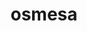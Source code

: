 ---
title: "osmesa"
layout: cache
categories: [package, develop]
meta: {"compilers": ["gcc@=11.1.0", "gcc@=11.4.0", "gcc@=13.2.0", "oneapi@=2024.2.1"], "num_specs": 52, "num_specs_by_stack": {"data-vis-sdk": 7, "e4s": 15, "e4s-oneapi": 16, "e4s-rocm-external": 8, "ml-linux-x86_64-rocm": 5, "root": 52}, "oss": ["ubuntu20.04", "ubuntu22.04", "ubuntu24.04"], "platforms": ["linux"], "stacks": ["data-vis-sdk", "e4s", "e4s-oneapi", "e4s-rocm-external", "ml-linux-x86_64-rocm", "root"], "targets": ["x86_64_v3"], "versions": ["11.2.0"]}
spec_details: [{"compiler": "gcc@=11.4.0", "hash": "356cb4xjg4zazh4r4ydh5bvspwgfk4ug", "os": "ubuntu22.04", "platform": "linux", "size": "-", "stacks": ["e4s", "root"], "tarball": "https://binaries.spack.io/develop/build_cache/linux-ubuntu22.04-x86_64_v3/gcc-11.4.0/osmesa-11.2.0/linux-ubuntu22.04-x86_64_v3-gcc-11.4.0-osmesa-11.2.0-356cb4xjg4zazh4r4ydh5bvspwgfk4ug.spack", "target": "x86_64_v3", "variants": ["build_system=bundle"], "versions": ["11.2.0"]}, {"compiler": "gcc@=11.4.0", "hash": "3epgtqhwcfw3ow4kjysdhvlbtkbhtqzy", "os": "ubuntu22.04", "platform": "linux", "size": "-", "stacks": ["e4s", "root"], "tarball": "https://binaries.spack.io/develop/build_cache/linux-ubuntu22.04-x86_64_v3/gcc-11.4.0/osmesa-11.2.0/linux-ubuntu22.04-x86_64_v3-gcc-11.4.0-osmesa-11.2.0-3epgtqhwcfw3ow4kjysdhvlbtkbhtqzy.spack", "target": "x86_64_v3", "variants": ["build_system=bundle"], "versions": ["11.2.0"]}, {"compiler": "gcc@=11.4.0", "hash": "3ftmrghy3sgjy7hj4h6q563o76zidulg", "os": "ubuntu22.04", "platform": "linux", "size": "-", "stacks": ["e4s-rocm-external", "root"], "tarball": "https://binaries.spack.io/develop/build_cache/linux-ubuntu22.04-x86_64_v3/gcc-11.4.0/osmesa-11.2.0/linux-ubuntu22.04-x86_64_v3-gcc-11.4.0-osmesa-11.2.0-3ftmrghy3sgjy7hj4h6q563o76zidulg.spack", "target": "x86_64_v3", "variants": ["build_system=bundle"], "versions": ["11.2.0"]}, {"compiler": "gcc@=11.4.0", "hash": "3om64ffy3htyhpqsbeyemlnlpisba3hi", "os": "ubuntu22.04", "platform": "linux", "size": "-", "stacks": ["e4s-rocm-external", "root"], "tarball": "https://binaries.spack.io/develop/build_cache/linux-ubuntu22.04-x86_64_v3/gcc-11.4.0/osmesa-11.2.0/linux-ubuntu22.04-x86_64_v3-gcc-11.4.0-osmesa-11.2.0-3om64ffy3htyhpqsbeyemlnlpisba3hi.spack", "target": "x86_64_v3", "variants": ["build_system=bundle"], "versions": ["11.2.0"]}, {"compiler": "gcc@=11.1.0", "hash": "4b7pi67hjnfvwywmhqh4w37trimu7i6r", "os": "ubuntu20.04", "platform": "linux", "size": "-", "stacks": ["data-vis-sdk", "root"], "tarball": "https://binaries.spack.io/develop/build_cache/linux-ubuntu20.04-x86_64_v3/gcc-11.1.0/osmesa-11.2.0/linux-ubuntu20.04-x86_64_v3-gcc-11.1.0-osmesa-11.2.0-4b7pi67hjnfvwywmhqh4w37trimu7i6r.spack", "target": "x86_64_v3", "variants": ["build_system=bundle"], "versions": ["11.2.0"]}, {"compiler": "gcc@=11.4.0", "hash": "4gukvio62olmbxceugjikl3yce4l3weq", "os": "ubuntu22.04", "platform": "linux", "size": "-", "stacks": ["e4s", "root"], "tarball": "https://binaries.spack.io/develop/build_cache/linux-ubuntu22.04-x86_64_v3/gcc-11.4.0/osmesa-11.2.0/linux-ubuntu22.04-x86_64_v3-gcc-11.4.0-osmesa-11.2.0-4gukvio62olmbxceugjikl3yce4l3weq.spack", "target": "x86_64_v3", "variants": ["build_system=bundle"], "versions": ["11.2.0"]}, {"compiler": "oneapi@=2024.2.1", "hash": "4rlmcby5dwsugawopeotcyskcmqj7hzv", "os": "ubuntu22.04", "platform": "linux", "size": "-", "stacks": ["e4s-oneapi", "root"], "tarball": "https://binaries.spack.io/develop/build_cache/linux-ubuntu22.04-x86_64_v3/oneapi-2024.2.1/osmesa-11.2.0/linux-ubuntu22.04-x86_64_v3-oneapi-2024.2.1-osmesa-11.2.0-4rlmcby5dwsugawopeotcyskcmqj7hzv.spack", "target": "x86_64_v3", "variants": ["build_system=bundle"], "versions": ["11.2.0"]}, {"compiler": "gcc@=11.4.0", "hash": "5w77zncqkc7xhvhsvbbt65fj4asomqjw", "os": "ubuntu22.04", "platform": "linux", "size": "-", "stacks": ["e4s", "root"], "tarball": "https://binaries.spack.io/develop/build_cache/linux-ubuntu22.04-x86_64_v3/gcc-11.4.0/osmesa-11.2.0/linux-ubuntu22.04-x86_64_v3-gcc-11.4.0-osmesa-11.2.0-5w77zncqkc7xhvhsvbbt65fj4asomqjw.spack", "target": "x86_64_v3", "variants": ["build_system=bundle"], "versions": ["11.2.0"]}, {"compiler": "gcc@=11.4.0", "hash": "6gdjt3jzhv7w4jzarzxyhlvfa4p5wgmn", "os": "ubuntu22.04", "platform": "linux", "size": "-", "stacks": ["e4s-rocm-external", "root"], "tarball": "https://binaries.spack.io/develop/build_cache/linux-ubuntu22.04-x86_64_v3/gcc-11.4.0/osmesa-11.2.0/linux-ubuntu22.04-x86_64_v3-gcc-11.4.0-osmesa-11.2.0-6gdjt3jzhv7w4jzarzxyhlvfa4p5wgmn.spack", "target": "x86_64_v3", "variants": ["build_system=bundle"], "versions": ["11.2.0"]}, {"compiler": "gcc@=11.4.0", "hash": "6qwnd4wf4p34ma3bcr2gw3auyaqljfql", "os": "ubuntu22.04", "platform": "linux", "size": "-", "stacks": ["e4s-rocm-external", "root"], "tarball": "https://binaries.spack.io/develop/build_cache/linux-ubuntu22.04-x86_64_v3/gcc-11.4.0/osmesa-11.2.0/linux-ubuntu22.04-x86_64_v3-gcc-11.4.0-osmesa-11.2.0-6qwnd4wf4p34ma3bcr2gw3auyaqljfql.spack", "target": "x86_64_v3", "variants": ["build_system=bundle"], "versions": ["11.2.0"]}, {"compiler": "gcc@=11.4.0", "hash": "bc7326py3g4hjzoux6v3yfapy54ol7qh", "os": "ubuntu22.04", "platform": "linux", "size": "-", "stacks": ["e4s", "root"], "tarball": "https://binaries.spack.io/develop/build_cache/linux-ubuntu22.04-x86_64_v3/gcc-11.4.0/osmesa-11.2.0/linux-ubuntu22.04-x86_64_v3-gcc-11.4.0-osmesa-11.2.0-bc7326py3g4hjzoux6v3yfapy54ol7qh.spack", "target": "x86_64_v3", "variants": ["build_system=bundle"], "versions": ["11.2.0"]}, {"compiler": "gcc@=11.1.0", "hash": "bktn7tgdhu7xeanqndmybi4e4u36ogvt", "os": "ubuntu20.04", "platform": "linux", "size": "-", "stacks": ["data-vis-sdk", "root"], "tarball": "https://binaries.spack.io/develop/build_cache/linux-ubuntu20.04-x86_64_v3/gcc-11.1.0/osmesa-11.2.0/linux-ubuntu20.04-x86_64_v3-gcc-11.1.0-osmesa-11.2.0-bktn7tgdhu7xeanqndmybi4e4u36ogvt.spack", "target": "x86_64_v3", "variants": ["build_system=bundle"], "versions": ["11.2.0"]}, {"compiler": "oneapi@=2024.2.1", "hash": "ceg53ut73oom4tmryugot65fr4jlv5fd", "os": "ubuntu22.04", "platform": "linux", "size": "-", "stacks": ["e4s-oneapi", "root"], "tarball": "https://binaries.spack.io/develop/build_cache/linux-ubuntu22.04-x86_64_v3/oneapi-2024.2.1/osmesa-11.2.0/linux-ubuntu22.04-x86_64_v3-oneapi-2024.2.1-osmesa-11.2.0-ceg53ut73oom4tmryugot65fr4jlv5fd.spack", "target": "x86_64_v3", "variants": ["build_system=bundle"], "versions": ["11.2.0"]}, {"compiler": "gcc@=11.4.0", "hash": "cmobdhgygds5hhpzp7wkt7trsoqmhs5c", "os": "ubuntu22.04", "platform": "linux", "size": "-", "stacks": ["e4s", "root"], "tarball": "https://binaries.spack.io/develop/build_cache/linux-ubuntu22.04-x86_64_v3/gcc-11.4.0/osmesa-11.2.0/linux-ubuntu22.04-x86_64_v3-gcc-11.4.0-osmesa-11.2.0-cmobdhgygds5hhpzp7wkt7trsoqmhs5c.spack", "target": "x86_64_v3", "variants": ["build_system=bundle"], "versions": ["11.2.0"]}, {"compiler": "gcc@=11.4.0", "hash": "crenxvrwxidlnbe6gv56b4psys7bvq4v", "os": "ubuntu22.04", "platform": "linux", "size": "-", "stacks": ["e4s-rocm-external", "root"], "tarball": "https://binaries.spack.io/develop/build_cache/linux-ubuntu22.04-x86_64_v3/gcc-11.4.0/osmesa-11.2.0/linux-ubuntu22.04-x86_64_v3-gcc-11.4.0-osmesa-11.2.0-crenxvrwxidlnbe6gv56b4psys7bvq4v.spack", "target": "x86_64_v3", "variants": ["build_system=bundle"], "versions": ["11.2.0"]}, {"compiler": "gcc@=11.4.0", "hash": "dftd42ickdinkffl57o5f5brgtjsscyt", "os": "ubuntu22.04", "platform": "linux", "size": "-", "stacks": ["e4s", "root"], "tarball": "https://binaries.spack.io/develop/build_cache/linux-ubuntu22.04-x86_64_v3/gcc-11.4.0/osmesa-11.2.0/linux-ubuntu22.04-x86_64_v3-gcc-11.4.0-osmesa-11.2.0-dftd42ickdinkffl57o5f5brgtjsscyt.spack", "target": "x86_64_v3", "variants": ["build_system=bundle"], "versions": ["11.2.0"]}, {"compiler": "gcc@=13.2.0", "hash": "ey7lch2tdosiowzxhrhgl6estjgxhegb", "os": "ubuntu24.04", "platform": "linux", "size": "-", "stacks": ["ml-linux-x86_64-rocm", "root"], "tarball": "https://binaries.spack.io/develop/build_cache/linux-ubuntu24.04-x86_64_v3/gcc-13.2.0/osmesa-11.2.0/linux-ubuntu24.04-x86_64_v3-gcc-13.2.0-osmesa-11.2.0-ey7lch2tdosiowzxhrhgl6estjgxhegb.spack", "target": "x86_64_v3", "variants": ["build_system=bundle"], "versions": ["11.2.0"]}, {"compiler": "oneapi@=2024.2.1", "hash": "f6sah6zf2hunicpqxi26ukfctumg5xtr", "os": "ubuntu22.04", "platform": "linux", "size": "-", "stacks": ["e4s-oneapi", "root"], "tarball": "https://binaries.spack.io/develop/build_cache/linux-ubuntu22.04-x86_64_v3/oneapi-2024.2.1/osmesa-11.2.0/linux-ubuntu22.04-x86_64_v3-oneapi-2024.2.1-osmesa-11.2.0-f6sah6zf2hunicpqxi26ukfctumg5xtr.spack", "target": "x86_64_v3", "variants": ["build_system=bundle"], "versions": ["11.2.0"]}, {"compiler": "gcc@=11.4.0", "hash": "fotcsdiokoe737eax7zbsctusvicot6r", "os": "ubuntu22.04", "platform": "linux", "size": "-", "stacks": ["e4s", "root"], "tarball": "https://binaries.spack.io/develop/build_cache/linux-ubuntu22.04-x86_64_v3/gcc-11.4.0/osmesa-11.2.0/linux-ubuntu22.04-x86_64_v3-gcc-11.4.0-osmesa-11.2.0-fotcsdiokoe737eax7zbsctusvicot6r.spack", "target": "x86_64_v3", "variants": ["build_system=bundle"], "versions": ["11.2.0"]}, {"compiler": "gcc@=13.2.0", "hash": "fthn7k6afl2ldof3uy5im3k3zj5y65ol", "os": "ubuntu24.04", "platform": "linux", "size": "-", "stacks": ["ml-linux-x86_64-rocm", "root"], "tarball": "https://binaries.spack.io/develop/build_cache/linux-ubuntu24.04-x86_64_v3/gcc-13.2.0/osmesa-11.2.0/linux-ubuntu24.04-x86_64_v3-gcc-13.2.0-osmesa-11.2.0-fthn7k6afl2ldof3uy5im3k3zj5y65ol.spack", "target": "x86_64_v3", "variants": ["build_system=bundle"], "versions": ["11.2.0"]}, {"compiler": "oneapi@=2024.2.1", "hash": "fwezexlsirnaxynrpypcze7hcykm5whr", "os": "ubuntu22.04", "platform": "linux", "size": "-", "stacks": ["e4s-oneapi", "root"], "tarball": "https://binaries.spack.io/develop/build_cache/linux-ubuntu22.04-x86_64_v3/oneapi-2024.2.1/osmesa-11.2.0/linux-ubuntu22.04-x86_64_v3-oneapi-2024.2.1-osmesa-11.2.0-fwezexlsirnaxynrpypcze7hcykm5whr.spack", "target": "x86_64_v3", "variants": ["build_system=bundle"], "versions": ["11.2.0"]}, {"compiler": "gcc@=11.1.0", "hash": "g65ivudc3naf6ln7zsxd2fgv3lmq2qhx", "os": "ubuntu20.04", "platform": "linux", "size": "-", "stacks": ["data-vis-sdk", "root"], "tarball": "https://binaries.spack.io/develop/build_cache/linux-ubuntu20.04-x86_64_v3/gcc-11.1.0/osmesa-11.2.0/linux-ubuntu20.04-x86_64_v3-gcc-11.1.0-osmesa-11.2.0-g65ivudc3naf6ln7zsxd2fgv3lmq2qhx.spack", "target": "x86_64_v3", "variants": ["build_system=bundle"], "versions": ["11.2.0"]}, {"compiler": "oneapi@=2024.2.1", "hash": "gxgcz54f2fhxxhztqdzsnr32bq7i64ch", "os": "ubuntu22.04", "platform": "linux", "size": "-", "stacks": ["e4s-oneapi", "root"], "tarball": "https://binaries.spack.io/develop/build_cache/linux-ubuntu22.04-x86_64_v3/oneapi-2024.2.1/osmesa-11.2.0/linux-ubuntu22.04-x86_64_v3-oneapi-2024.2.1-osmesa-11.2.0-gxgcz54f2fhxxhztqdzsnr32bq7i64ch.spack", "target": "x86_64_v3", "variants": ["build_system=bundle"], "versions": ["11.2.0"]}, {"compiler": "gcc@=13.2.0", "hash": "iwurmnjiclqqtwc5hrwsorjazlffkdgr", "os": "ubuntu24.04", "platform": "linux", "size": "-", "stacks": ["ml-linux-x86_64-rocm", "root"], "tarball": "https://binaries.spack.io/develop/build_cache/linux-ubuntu24.04-x86_64_v3/gcc-13.2.0/osmesa-11.2.0/linux-ubuntu24.04-x86_64_v3-gcc-13.2.0-osmesa-11.2.0-iwurmnjiclqqtwc5hrwsorjazlffkdgr.spack", "target": "x86_64_v3", "variants": ["build_system=bundle"], "versions": ["11.2.0"]}, {"compiler": "oneapi@=2024.2.1", "hash": "ja4kptsrgyooemdzozdujeaaow2pnyms", "os": "ubuntu22.04", "platform": "linux", "size": "-", "stacks": ["e4s-oneapi", "root"], "tarball": "https://binaries.spack.io/develop/build_cache/linux-ubuntu22.04-x86_64_v3/oneapi-2024.2.1/osmesa-11.2.0/linux-ubuntu22.04-x86_64_v3-oneapi-2024.2.1-osmesa-11.2.0-ja4kptsrgyooemdzozdujeaaow2pnyms.spack", "target": "x86_64_v3", "variants": ["build_system=bundle"], "versions": ["11.2.0"]}, {"compiler": "gcc@=11.4.0", "hash": "jgq7eahofnfs364pqkqx6jpmo4w223yy", "os": "ubuntu22.04", "platform": "linux", "size": "-", "stacks": ["e4s", "root"], "tarball": "https://binaries.spack.io/develop/build_cache/linux-ubuntu22.04-x86_64_v3/gcc-11.4.0/osmesa-11.2.0/linux-ubuntu22.04-x86_64_v3-gcc-11.4.0-osmesa-11.2.0-jgq7eahofnfs364pqkqx6jpmo4w223yy.spack", "target": "x86_64_v3", "variants": ["build_system=bundle"], "versions": ["11.2.0"]}, {"compiler": "gcc@=11.1.0", "hash": "ji7yvndbmhz2qtm5wxyib5jctwqrvqe6", "os": "ubuntu20.04", "platform": "linux", "size": "-", "stacks": ["data-vis-sdk", "root"], "tarball": "https://binaries.spack.io/develop/build_cache/linux-ubuntu20.04-x86_64_v3/gcc-11.1.0/osmesa-11.2.0/linux-ubuntu20.04-x86_64_v3-gcc-11.1.0-osmesa-11.2.0-ji7yvndbmhz2qtm5wxyib5jctwqrvqe6.spack", "target": "x86_64_v3", "variants": ["build_system=bundle"], "versions": ["11.2.0"]}, {"compiler": "gcc@=11.4.0", "hash": "jke4wldn27z63aabi6fdiawyy3z4ffty", "os": "ubuntu22.04", "platform": "linux", "size": "-", "stacks": ["e4s", "root"], "tarball": "https://binaries.spack.io/develop/build_cache/linux-ubuntu22.04-x86_64_v3/gcc-11.4.0/osmesa-11.2.0/linux-ubuntu22.04-x86_64_v3-gcc-11.4.0-osmesa-11.2.0-jke4wldn27z63aabi6fdiawyy3z4ffty.spack", "target": "x86_64_v3", "variants": ["build_system=bundle"], "versions": ["11.2.0"]}, {"compiler": "oneapi@=2024.2.1", "hash": "jkydjkzvszph4ympvvvonq4cq7esqm6i", "os": "ubuntu22.04", "platform": "linux", "size": "-", "stacks": ["e4s-oneapi", "root"], "tarball": "https://binaries.spack.io/develop/build_cache/linux-ubuntu22.04-x86_64_v3/oneapi-2024.2.1/osmesa-11.2.0/linux-ubuntu22.04-x86_64_v3-oneapi-2024.2.1-osmesa-11.2.0-jkydjkzvszph4ympvvvonq4cq7esqm6i.spack", "target": "x86_64_v3", "variants": ["build_system=bundle"], "versions": ["11.2.0"]}, {"compiler": "gcc@=11.1.0", "hash": "kdxcvgy2dwekhgydgdvdpupcoaqzkuss", "os": "ubuntu20.04", "platform": "linux", "size": "-", "stacks": ["data-vis-sdk", "root"], "tarball": "https://binaries.spack.io/develop/build_cache/linux-ubuntu20.04-x86_64_v3/gcc-11.1.0/osmesa-11.2.0/linux-ubuntu20.04-x86_64_v3-gcc-11.1.0-osmesa-11.2.0-kdxcvgy2dwekhgydgdvdpupcoaqzkuss.spack", "target": "x86_64_v3", "variants": ["build_system=bundle"], "versions": ["11.2.0"]}, {"compiler": "gcc@=11.4.0", "hash": "keferysvgn46p6stt5yqd4thukdmrmxf", "os": "ubuntu22.04", "platform": "linux", "size": "-", "stacks": ["e4s", "root"], "tarball": "https://binaries.spack.io/develop/build_cache/linux-ubuntu22.04-x86_64_v3/gcc-11.4.0/osmesa-11.2.0/linux-ubuntu22.04-x86_64_v3-gcc-11.4.0-osmesa-11.2.0-keferysvgn46p6stt5yqd4thukdmrmxf.spack", "target": "x86_64_v3", "variants": ["build_system=bundle"], "versions": ["11.2.0"]}, {"compiler": "oneapi@=2024.2.1", "hash": "m2vexyfktnssfsviktkt6l454wbjy4cv", "os": "ubuntu22.04", "platform": "linux", "size": "-", "stacks": ["e4s-oneapi", "root"], "tarball": "https://binaries.spack.io/develop/build_cache/linux-ubuntu22.04-x86_64_v3/oneapi-2024.2.1/osmesa-11.2.0/linux-ubuntu22.04-x86_64_v3-oneapi-2024.2.1-osmesa-11.2.0-m2vexyfktnssfsviktkt6l454wbjy4cv.spack", "target": "x86_64_v3", "variants": ["build_system=bundle"], "versions": ["11.2.0"]}, {"compiler": "oneapi@=2024.2.1", "hash": "mbbtcf64aalbigaj3l5szntf4r7frx57", "os": "ubuntu22.04", "platform": "linux", "size": "-", "stacks": ["e4s-oneapi", "root"], "tarball": "https://binaries.spack.io/develop/build_cache/linux-ubuntu22.04-x86_64_v3/oneapi-2024.2.1/osmesa-11.2.0/linux-ubuntu22.04-x86_64_v3-oneapi-2024.2.1-osmesa-11.2.0-mbbtcf64aalbigaj3l5szntf4r7frx57.spack", "target": "x86_64_v3", "variants": ["build_system=bundle"], "versions": ["11.2.0"]}, {"compiler": "gcc@=11.4.0", "hash": "mcujkrlxn4obowjqjz33mfwrcl6wnpyz", "os": "ubuntu22.04", "platform": "linux", "size": "-", "stacks": ["e4s-rocm-external", "root"], "tarball": "https://binaries.spack.io/develop/build_cache/linux-ubuntu22.04-x86_64_v3/gcc-11.4.0/osmesa-11.2.0/linux-ubuntu22.04-x86_64_v3-gcc-11.4.0-osmesa-11.2.0-mcujkrlxn4obowjqjz33mfwrcl6wnpyz.spack", "target": "x86_64_v3", "variants": ["build_system=bundle"], "versions": ["11.2.0"]}, {"compiler": "gcc@=11.4.0", "hash": "n6gi3lecuyr5dtxnkknek2mgtxkk5v6t", "os": "ubuntu22.04", "platform": "linux", "size": "-", "stacks": ["e4s", "root"], "tarball": "https://binaries.spack.io/develop/build_cache/linux-ubuntu22.04-x86_64_v3/gcc-11.4.0/osmesa-11.2.0/linux-ubuntu22.04-x86_64_v3-gcc-11.4.0-osmesa-11.2.0-n6gi3lecuyr5dtxnkknek2mgtxkk5v6t.spack", "target": "x86_64_v3", "variants": ["build_system=bundle"], "versions": ["11.2.0"]}, {"compiler": "gcc@=11.1.0", "hash": "nbxfru744o6liipslys76lfqdwefsi4l", "os": "ubuntu20.04", "platform": "linux", "size": "-", "stacks": ["data-vis-sdk", "root"], "tarball": "https://binaries.spack.io/develop/build_cache/linux-ubuntu20.04-x86_64_v3/gcc-11.1.0/osmesa-11.2.0/linux-ubuntu20.04-x86_64_v3-gcc-11.1.0-osmesa-11.2.0-nbxfru744o6liipslys76lfqdwefsi4l.spack", "target": "x86_64_v3", "variants": ["build_system=bundle"], "versions": ["11.2.0"]}, {"compiler": "gcc@=11.1.0", "hash": "nntm4hpnvhakuliqftqzmjvznjrmzy4f", "os": "ubuntu20.04", "platform": "linux", "size": "-", "stacks": ["data-vis-sdk", "root"], "tarball": "https://binaries.spack.io/develop/build_cache/linux-ubuntu20.04-x86_64_v3/gcc-11.1.0/osmesa-11.2.0/linux-ubuntu20.04-x86_64_v3-gcc-11.1.0-osmesa-11.2.0-nntm4hpnvhakuliqftqzmjvznjrmzy4f.spack", "target": "x86_64_v3", "variants": ["build_system=bundle"], "versions": ["11.2.0"]}, {"compiler": "gcc@=11.1.0", "hash": "nsh2fov75dusyf3rlbxq7uhf3odx65fu", "os": "ubuntu20.04", "platform": "linux", "size": "-", "stacks": ["root"], "tarball": "https://binaries.spack.io/develop/build_cache/linux-ubuntu20.04-x86_64_v3/gcc-11.1.0/osmesa-11.2.0/linux-ubuntu20.04-x86_64_v3-gcc-11.1.0-osmesa-11.2.0-nsh2fov75dusyf3rlbxq7uhf3odx65fu.spack", "target": "x86_64_v3", "variants": ["build_system=bundle"], "versions": ["11.2.0"]}, {"compiler": "oneapi@=2024.2.1", "hash": "ode3bkk2wjxojpibwjq6kpf4jjdlyoip", "os": "ubuntu22.04", "platform": "linux", "size": "-", "stacks": ["e4s-oneapi", "root"], "tarball": "https://binaries.spack.io/develop/build_cache/linux-ubuntu22.04-x86_64_v3/oneapi-2024.2.1/osmesa-11.2.0/linux-ubuntu22.04-x86_64_v3-oneapi-2024.2.1-osmesa-11.2.0-ode3bkk2wjxojpibwjq6kpf4jjdlyoip.spack", "target": "x86_64_v3", "variants": ["build_system=bundle"], "versions": ["11.2.0"]}, {"compiler": "oneapi@=2024.2.1", "hash": "otz3uer2bgsohmmbfpa56zn43ect5axh", "os": "ubuntu22.04", "platform": "linux", "size": "-", "stacks": ["e4s-oneapi", "root"], "tarball": "https://binaries.spack.io/develop/build_cache/linux-ubuntu22.04-x86_64_v3/oneapi-2024.2.1/osmesa-11.2.0/linux-ubuntu22.04-x86_64_v3-oneapi-2024.2.1-osmesa-11.2.0-otz3uer2bgsohmmbfpa56zn43ect5axh.spack", "target": "x86_64_v3", "variants": ["build_system=bundle"], "versions": ["11.2.0"]}, {"compiler": "oneapi@=2024.2.1", "hash": "ouvcep4rekighpaptqp6xiaxer5k4nye", "os": "ubuntu22.04", "platform": "linux", "size": "-", "stacks": ["e4s-oneapi", "root"], "tarball": "https://binaries.spack.io/develop/build_cache/linux-ubuntu22.04-x86_64_v3/oneapi-2024.2.1/osmesa-11.2.0/linux-ubuntu22.04-x86_64_v3-oneapi-2024.2.1-osmesa-11.2.0-ouvcep4rekighpaptqp6xiaxer5k4nye.spack", "target": "x86_64_v3", "variants": ["build_system=bundle"], "versions": ["11.2.0"]}, {"compiler": "gcc@=11.4.0", "hash": "p7d6f26fjxuc7cyjfmze6a2rwdh4pvpb", "os": "ubuntu22.04", "platform": "linux", "size": "-", "stacks": ["e4s", "root"], "tarball": "https://binaries.spack.io/develop/build_cache/linux-ubuntu22.04-x86_64_v3/gcc-11.4.0/osmesa-11.2.0/linux-ubuntu22.04-x86_64_v3-gcc-11.4.0-osmesa-11.2.0-p7d6f26fjxuc7cyjfmze6a2rwdh4pvpb.spack", "target": "x86_64_v3", "variants": ["build_system=bundle"], "versions": ["11.2.0"]}, {"compiler": "gcc@=11.4.0", "hash": "q243v4zztnqtnbm7hxde6fn6t6tr5f4m", "os": "ubuntu22.04", "platform": "linux", "size": "-", "stacks": ["e4s-rocm-external", "root"], "tarball": "https://binaries.spack.io/develop/build_cache/linux-ubuntu22.04-x86_64_v3/gcc-11.4.0/osmesa-11.2.0/linux-ubuntu22.04-x86_64_v3-gcc-11.4.0-osmesa-11.2.0-q243v4zztnqtnbm7hxde6fn6t6tr5f4m.spack", "target": "x86_64_v3", "variants": ["build_system=bundle"], "versions": ["11.2.0"]}, {"compiler": "oneapi@=2024.2.1", "hash": "qci75mmoxvuouoz64hoe2ut6zzf2vc6k", "os": "ubuntu22.04", "platform": "linux", "size": "-", "stacks": ["e4s-oneapi", "root"], "tarball": "https://binaries.spack.io/develop/build_cache/linux-ubuntu22.04-x86_64_v3/oneapi-2024.2.1/osmesa-11.2.0/linux-ubuntu22.04-x86_64_v3-oneapi-2024.2.1-osmesa-11.2.0-qci75mmoxvuouoz64hoe2ut6zzf2vc6k.spack", "target": "x86_64_v3", "variants": ["build_system=bundle"], "versions": ["11.2.0"]}, {"compiler": "oneapi@=2024.2.1", "hash": "rfog6gqd2agouaz3nxqodwqd7oud7iwc", "os": "ubuntu22.04", "platform": "linux", "size": "-", "stacks": ["e4s-oneapi", "root"], "tarball": "https://binaries.spack.io/develop/build_cache/linux-ubuntu22.04-x86_64_v3/oneapi-2024.2.1/osmesa-11.2.0/linux-ubuntu22.04-x86_64_v3-oneapi-2024.2.1-osmesa-11.2.0-rfog6gqd2agouaz3nxqodwqd7oud7iwc.spack", "target": "x86_64_v3", "variants": ["build_system=bundle"], "versions": ["11.2.0"]}, {"compiler": "oneapi@=2024.2.1", "hash": "ss3sdon6r6qibwxwzl5rdlk5ozw6h2wf", "os": "ubuntu22.04", "platform": "linux", "size": "-", "stacks": ["e4s-oneapi", "root"], "tarball": "https://binaries.spack.io/develop/build_cache/linux-ubuntu22.04-x86_64_v3/oneapi-2024.2.1/osmesa-11.2.0/linux-ubuntu22.04-x86_64_v3-oneapi-2024.2.1-osmesa-11.2.0-ss3sdon6r6qibwxwzl5rdlk5ozw6h2wf.spack", "target": "x86_64_v3", "variants": ["build_system=bundle"], "versions": ["11.2.0"]}, {"compiler": "gcc@=11.4.0", "hash": "tlgzzrm34ekyrkvh3kew44yytixwovxo", "os": "ubuntu22.04", "platform": "linux", "size": "-", "stacks": ["e4s-rocm-external", "root"], "tarball": "https://binaries.spack.io/develop/build_cache/linux-ubuntu22.04-x86_64_v3/gcc-11.4.0/osmesa-11.2.0/linux-ubuntu22.04-x86_64_v3-gcc-11.4.0-osmesa-11.2.0-tlgzzrm34ekyrkvh3kew44yytixwovxo.spack", "target": "x86_64_v3", "variants": ["build_system=bundle"], "versions": ["11.2.0"]}, {"compiler": "gcc@=11.4.0", "hash": "uwqnfgqxdw5fawsnpm35amephvzxizbd", "os": "ubuntu22.04", "platform": "linux", "size": "-", "stacks": ["e4s", "root"], "tarball": "https://binaries.spack.io/develop/build_cache/linux-ubuntu22.04-x86_64_v3/gcc-11.4.0/osmesa-11.2.0/linux-ubuntu22.04-x86_64_v3-gcc-11.4.0-osmesa-11.2.0-uwqnfgqxdw5fawsnpm35amephvzxizbd.spack", "target": "x86_64_v3", "variants": ["build_system=bundle"], "versions": ["11.2.0"]}, {"compiler": "oneapi@=2024.2.1", "hash": "wxgye5vowdbmf2ozftfnxdwzsxyq35fk", "os": "ubuntu22.04", "platform": "linux", "size": "-", "stacks": ["e4s-oneapi", "root"], "tarball": "https://binaries.spack.io/develop/build_cache/linux-ubuntu22.04-x86_64_v3/oneapi-2024.2.1/osmesa-11.2.0/linux-ubuntu22.04-x86_64_v3-oneapi-2024.2.1-osmesa-11.2.0-wxgye5vowdbmf2ozftfnxdwzsxyq35fk.spack", "target": "x86_64_v3", "variants": ["build_system=bundle"], "versions": ["11.2.0"]}, {"compiler": "gcc@=11.4.0", "hash": "x3ja7u6wvt2rwy5l5ktl4dz6ydhiiit7", "os": "ubuntu22.04", "platform": "linux", "size": "-", "stacks": ["e4s", "root"], "tarball": "https://binaries.spack.io/develop/build_cache/linux-ubuntu22.04-x86_64_v3/gcc-11.4.0/osmesa-11.2.0/linux-ubuntu22.04-x86_64_v3-gcc-11.4.0-osmesa-11.2.0-x3ja7u6wvt2rwy5l5ktl4dz6ydhiiit7.spack", "target": "x86_64_v3", "variants": ["build_system=bundle"], "versions": ["11.2.0"]}, {"compiler": "gcc@=13.2.0", "hash": "y2q3cwp3xvcge7c6y3c5sb6bipf6pvio", "os": "ubuntu24.04", "platform": "linux", "size": "-", "stacks": ["ml-linux-x86_64-rocm", "root"], "tarball": "https://binaries.spack.io/develop/build_cache/linux-ubuntu24.04-x86_64_v3/gcc-13.2.0/osmesa-11.2.0/linux-ubuntu24.04-x86_64_v3-gcc-13.2.0-osmesa-11.2.0-y2q3cwp3xvcge7c6y3c5sb6bipf6pvio.spack", "target": "x86_64_v3", "variants": ["build_system=bundle"], "versions": ["11.2.0"]}, {"compiler": "gcc@=13.2.0", "hash": "ytpvx2jsovkakw3k6hkvv2uplcxxoad3", "os": "ubuntu24.04", "platform": "linux", "size": "-", "stacks": ["ml-linux-x86_64-rocm", "root"], "tarball": "https://binaries.spack.io/develop/build_cache/linux-ubuntu24.04-x86_64_v3/gcc-13.2.0/osmesa-11.2.0/linux-ubuntu24.04-x86_64_v3-gcc-13.2.0-osmesa-11.2.0-ytpvx2jsovkakw3k6hkvv2uplcxxoad3.spack", "target": "x86_64_v3", "variants": ["build_system=bundle"], "versions": ["11.2.0"]}]
---